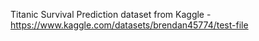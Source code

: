 Titanic Survival Prediction dataset from Kaggle - https://www.kaggle.com/datasets/brendan45774/test-file
